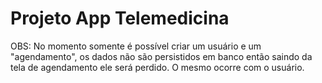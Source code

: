 # Projeto App Telemedicina

OBS: No momento somente é possível criar um usuário e um "agendamento", os dados não são persistidos em banco então saindo da tela de agendamento ele será perdido. O mesmo ocorre com o usuário.
